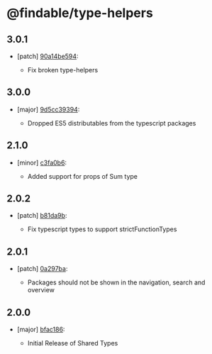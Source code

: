 # @findable/type-helpers

## 3.0.1
- [patch] [90a14be594](https://github.com/fnamazing/uiKit/commits/90a14be594):

  - Fix broken type-helpers

## 3.0.0
- [major] [9d5cc39394](https://github.com/fnamazing/uiKit/commits/9d5cc39394):

  - Dropped ES5 distributables from the typescript packages

## 2.1.0
- [minor] [c3fa0b6](https://github.com/fnamazing/uiKit/commits/c3fa0b6):

  - Added support for props of Sum type

## 2.0.2
- [patch] [b81da9b](https://github.com/fnamazing/uiKit/commits/b81da9b):

  - Fix typescript types to support strictFunctionTypes

## 2.0.1
- [patch] [0a297ba](https://github.com/fnamazing/uiKit/commits/0a297ba):

  - Packages should not be shown in the navigation, search and overview

## 2.0.0
- [major] [bfac186](https://github.com/fnamazing/uiKit/commits/bfac186):

  - Initial Release of Shared Types
